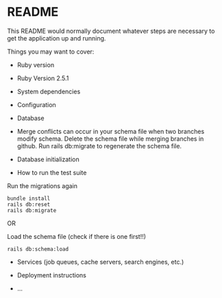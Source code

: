 # README

This README would normally document whatever steps are necessary to get the
application up and running.

Things you may want to cover:

* Ruby version
- Ruby Version 2.5.1

* System dependencies

* Configuration

* Database
- Merge conflicts can occur in your schema file when two branches modify schema. Delete the schema file while merging branches in github. Run rails db:migrate to regenerate the schema file. 

* Database initialization

* How to run the test suite

Run the migrations again
```
bundle install
rails db:reset
rails db:migrate
```
OR

Load the schema file (check if there is one first!!)
```
rails db:schema:load
```

* Services (job queues, cache servers, search engines, etc.)

* Deployment instructions

* ...
